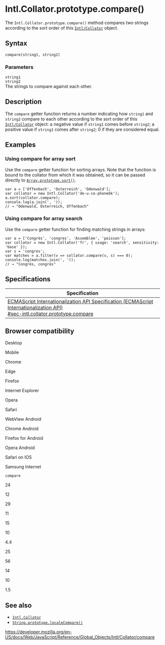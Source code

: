 Intl.Collator.prototype.compare()
=================================

The `Intl.Collator.prototype.compare()` method compares two strings according to the sort order of this [`Intl/Collator`](../collator) object.

Syntax
------

    compare(string1, string2)

### Parameters

`string1`  
`string2`  
The strings to compare against each other.

Description
-----------

The `compare` getter function returns a number indicating how `string1` and `string2` compare to each other according to the sort order of this [`Intl/Collator`](../collator) object: a negative value if `string1` comes before `string2`; a positive value if `string1` comes after `string2`; 0 if they are considered equal.

Examples
--------

### Using compare for array sort

Use the `compare` getter function for sorting arrays. Note that the function is bound to the collator from which it was obtained, so it can be passed directly to [`Array.prototype.sort()`](../../array/sort).

    var a = ['Offenbach', 'Österreich', 'Odenwald'];
    var collator = new Intl.Collator('de-u-co-phonebk');
    a.sort(collator.compare);
    console.log(a.join(', '));
    // → "Odenwald, Österreich, Offenbach"

### Using compare for array search

Use the `compare` getter function for finding matching strings in arrays:

    var a = ['Congrès', 'congres', 'Assemblée', 'poisson'];
    var collator = new Intl.Collator('fr', { usage: 'search', sensitivity: 'base' });
    var s = 'congres';
    var matches = a.filter(v => collator.compare(v, s) === 0);
    console.log(matches.join(', '));
    // → "Congrès, congres"

Specifications
--------------

<table><thead><tr class="header"><th>Specification</th></tr></thead><tbody><tr class="odd"><td><a href="https://tc39.es/ecma402/#sec-intl.collator.prototype.compare">ECMAScript Internationalization API Specification (ECMAScript Internationalization API)<br />
<span class="small">#sec-intl.collator.prototype.compare</span></a></td></tr></tbody></table>

Browser compatibility
---------------------

Desktop

Mobile

Chrome

Edge

Firefox

Internet Explorer

Opera

Safari

WebView Android

Chrome Android

Firefox for Android

Opera Android

Safari on IOS

Samsung Internet

`compare`

24

12

29

11

15

10

4.4

25

56

14

10

1.5

See also
--------

-   [`Intl.Collator`](../collator)
-   [`String.prototype.localeCompare()`](../../string/localecompare)

<a href="https://developer.mozilla.org/en-US/docs/Web/JavaScript/Reference/Global_Objects/Intl/Collator/compare" class="_attribution-link">https://developer.mozilla.org/en-US/docs/Web/JavaScript/Reference/Global_Objects/Intl/Collator/compare</a>
